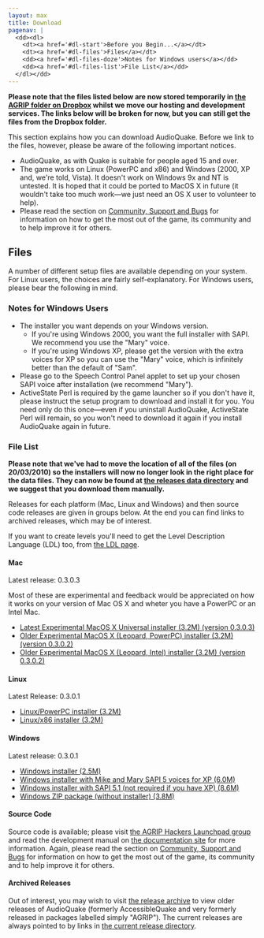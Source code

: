 ```yaml
---
layout: max
title: Download
pagenav: |
  <dd><dl>
    <dt><a href='#dl-start'>Before you Begin...</a></dt>
    <dt><a href='#dl-files'>Files</a></dt>
    <dd><a href='#dl-files-doze'>Notes for Windows users</a></dd>
    <dd><a href='#dl-files-list'>File List</a></dd>
  </dl></dd>
---
```

<p class='info'><strong>Please note that the files listed below are now stored temporarily in <a href="https://www.dropbox.com/sh/quqwcm244sqoh5a/CiKpeYHOTi">the AGRIP folder on Dropbox</a> whilst we move our hosting and development services.  The links below will be broken for now, but you can still get the files from the Dropbox folder.</strong></p>

<p>This section explains how you can download AudioQuake. Before we link to the files, however, please be aware of the following important notices.</p>
<ul>
<li>AudioQuake, as with Quake is suitable for people aged 15 and over.</li>
<li>The game works on Linux (PowerPC and x86) and Windows (2000, XP and, we're told, Vista). It doesn't work on Windows 9x and NT is untested. It is hoped that it could be ported to MacOS X in future (it wouldn't take too much work&mdash;we just need an OS X user to volunteer to help).</li>
<li>Please read the section on <a href='#sup'>Community, Support and Bugs</a> for information on how to get the most out of the game, its community and to help improve it for others.</li>
</ul>
<h2><a name='dl-files' id="dl-files">Files</a></h2>
<p>A number of different setup files are available depending on your system. For Linux users, the choices are fairly self-explanatory. For Windows users, please bear the following in mind.</p>
<h3><a name='dl-files-doze' id="dl-files-doze">Notes for Windows Users</a></h3>
<ul>
<li>The installer you want depends on your Windows version.
<ul>
<li>If you're using Windows 2000, you want the full installer with SAPI. We recommend you use the "Mary" voice.</li>
<li>If you're using Windows XP, please get the version with the extra voices for XP so you can use the "Mary" voice, which is infinitely better than the default of "Sam".</li>
</ul>
</li>
<li>Please go to the Speech Control Panel applet to set up your chosen SAPI voice after installation (we recommend "Mary").</li>
<li>ActiveState Perl is required by the game launcher so if you don't have it, please instruct the setup program to download and install it for you. You need only do this once&mdash;even if you uninstall AudioQuake, ActiveState Perl will remain, so you won't need to download it again if you install AudioQuake again in future.</li>
</ul>
<h3><a name='dl-files-list' id="dl-files-list">File List</a></h3>
<p><strong>Please note that we've had to move the location of all of the files (on 20/03/2010) so the installers will now no longer look in the right place for the data files.  They can now be found at <a href='releases/data/'>the releases data directory</a> and we suggest that you download them manually.</strong></p>
<p>Releases for each platform (Mac, Linux and Windows) and then source code releases are given in groups below.  At the end you can find links to archived releases, which may be of interest.</p>
<p>If you want to create levels you'll need to get the Level Description Language (LDL) too, from <a href='/ldl/'>the LDL page</a>.</p>
<h4>Mac</h4>
<p>Latest release: 0.3.0.3</p>
<p>Most of these are experimental and feedback would be appreciated on how it works on your version of Mac OS X and wheter you have a PowerPC or an Intel Mac.</p>
<ul>
<li><a href="releases/arc/AudioQuake-0.3.0.3_mac-binary.run">Latest Experimental MacOS X Universal installer (3.2M) (version 0.3.0.3)</a></li>
<li><a href="releases/arc/AudioQuake-0.3.0.2_leopard-ppc.run">Older Experimental MacOS X (Leopard, PowerPC) installer (3.2M) (version 0.3.0.2)</a></li>
<li><a href="releases/arc/AudioQuake-0.3.0.2_leopard-x86.run">Older Experimental MacOS X (Leopard, Intel) installer (3.2M) (version 0.3.0.2)</a></li>
</ul>
<h4>Linux</h4>
<p>Latest Release: 0.3.0.1</p>
<ul>
<li><a href="releases/arc/AudioQuake-0.3.0.1_linux-ppc.run">Linux/PowerPC installer (3.2M)</a></li>
<li><a href="releases/arc/AudioQuake-0.3.0.1_linux-x86.run">Linux/x86 installer (3.2M)</a></li>
</ul>
<h4>Windows</h4>
<p>Latest release: 0.3.0.1</p>
<ul>
<li><a href="releases/arc/AudioQuake-0.3.0.1_Setup.exe">Windows installer (2.5M)</a></li>
<li><a href="releases/arc/AudioQuake-0.3.0.1_Setup+Voices.exe">Windows installer with Mike and Mary SAPI 5 voices for XP (6.0M)</a></li>
<li><a href="releases/arc/AudioQuake-0.3.0.1_Setup+SAPI+Voices.exe">Windows installer with SAPI 5.1 (not required if you have XP) (8.6M)</a></li>
<li><a href="releases/arc/AudioQuake-0.3.0.1_win32-binary.zip">Windows ZIP package (without installer) (3.8M)</a></li>
</ul>
<h4>Source Code</h4>
<p>Source code is available; please visit <a href='https://launchpad.net/~agrip-hackers'>the AGRIP Hackers Launchpad group</a> and read the development manual on <a href='http://docs.agrip.org.uk/'>the documentation site</a> for more information. Again, please read the section on <a href='/about/#sup'>Community, Support and Bugs</a> for information on how to get the most out of the game, its community and to help improve it for others.</p>
<h4>Archived Releases</h4>
<p>Out of interest, you may wish to visit <a href='releases/arc/'>the release archive</a> to view older releases of AudioQuake (formerly AccessibleQuake and very formerly released in packages labelled simply &quot;AGRIP&quot;).  The current releases are always pointed to by links in <a href='releases/current/'>the current release directory</a>.</p>
